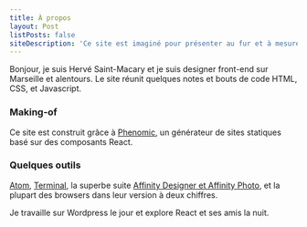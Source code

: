 ```yaml
---
title: À propos
layout: Post
listPosts: false
siteDescription: 'Ce site est imaginé pour présenter au fur et à mesure quelques unes de mes réalisations'
---
```


Bonjour,
je suis Hervé Saint-Macary et je suis designer front-end sur Marseille et alentours.
Le site réunit quelques notes et bouts de code HTML, CSS, et Javascript.


### Making-of
Ce site est construit grâce à [Phenomic](http://phenomic.io), un générateur de sites statiques basé sur des composants React.


### Quelques outils
[Atom](https://atom.io), [Terminal](https://openclassrooms.com/courses/domptez-votre-mac-avec-mac-os-x-mavericks/le-terminal-dans-os-x), la superbe suite [Affinity Designer et Affinity Photo](https://affinity.serif.com/fr/), et la plupart des browsers dans leur version à deux chiffres.

Je travaille sur Wordpress le jour et explore React et ses amis la nuit.

